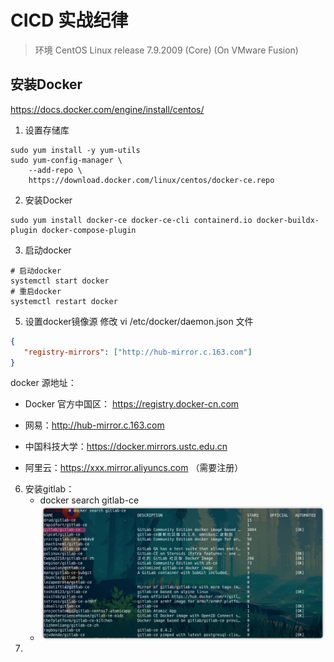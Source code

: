 # CICD 实战纪律

> 环境
> CentOS Linux release 7.9.2009 (Core) (On VMware Fusion)

## 安装Docker
https://docs.docker.com/engine/install/centos/

1. 设置存储库
```shell
sudo yum install -y yum-utils
sudo yum-config-manager \
    --add-repo \
    https://download.docker.com/linux/centos/docker-ce.repo
```

2. 安装Docker
```shell
sudo yum install docker-ce docker-ce-cli containerd.io docker-buildx-plugin docker-compose-plugin
```
3. 启动docker
```shell
# 启动docker
systemctl start docker
# 重启docker
systemctl restart docker
```
5. 设置docker镜像源
    修改 vi /etc/docker/daemon.json 文件
```json
{  
   "registry-mirrors": ["http://hub-mirror.c.163.com"]  
}
```
docker 源地址：
- Docker 官方中国区： https://registry.docker-cn.com

- 网易：http://hub-mirror.c.163.com

- 中国科技大学：https://docker.mirrors.ustc.edu.cn

- 阿里云：https://xxx.mirror.aliyuncs.com （需要注册）
6. 安装gitlab：
    - docker search gitlab-ce
    - ![](images/docker_search_gitlab-ce.png)
1. 